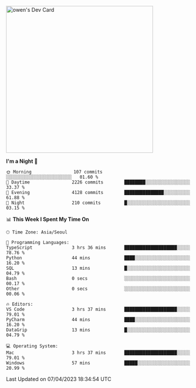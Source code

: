 <a href="https://app.daily.dev/owen_9066"><img src="https://api.daily.dev/devcards/51e5c69f10114f2abe0ae390c27b0828.png?r=hyb" width="400" alt="owen's Dev Card"/></a>

 
 <!--START_SECTION:waka-->
**I'm a Night 🦉** 

```text
🌞 Morning                107 commits         ░░░░░░░░░░░░░░░░░░░░░░░░░   01.60 % 
🌆 Daytime                2226 commits        ████████░░░░░░░░░░░░░░░░░   33.37 % 
🌃 Evening                4128 commits        ███████████████░░░░░░░░░░   61.88 % 
🌙 Night                  210 commits         █░░░░░░░░░░░░░░░░░░░░░░░░   03.15 % 
```


📊 **This Week I Spent My Time On** 

```text
🕑︎ Time Zone: Asia/Seoul

💬 Programming Languages: 
TypeScript               3 hrs 36 mins       ████████████████████░░░░░   78.76 % 
Python                   44 mins             ████░░░░░░░░░░░░░░░░░░░░░   16.20 % 
SQL                      13 mins             █░░░░░░░░░░░░░░░░░░░░░░░░   04.79 % 
Bash                     0 secs              ░░░░░░░░░░░░░░░░░░░░░░░░░   00.17 % 
Other                    0 secs              ░░░░░░░░░░░░░░░░░░░░░░░░░   00.06 % 

🔥 Editors: 
VS Code                  3 hrs 37 mins       ████████████████████░░░░░   79.01 % 
PyCharm                  44 mins             ████░░░░░░░░░░░░░░░░░░░░░   16.20 % 
DataGrip                 13 mins             █░░░░░░░░░░░░░░░░░░░░░░░░   04.79 % 

💻 Operating System: 
Mac                      3 hrs 37 mins       ████████████████████░░░░░   79.01 % 
Windows                  57 mins             █████░░░░░░░░░░░░░░░░░░░░   20.99 % 
```


 Last Updated on 07/04/2023 18:34:54 UTC
<!--END_SECTION:waka-->
